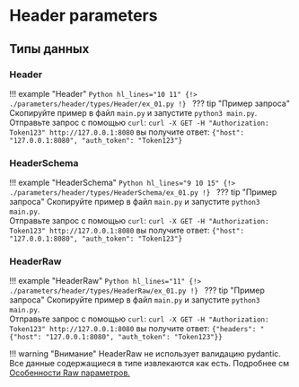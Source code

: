 # Header parameters
## Типы данных
### Header
!!! example "Header"
    ```Python hl_lines="10 11"
    {!> ./parameters/header/types/Header/ex_01.py !}
    ```
    ??? tip "Пример запроса"
        Скопируйте пример в файл `main.py` и запустите `python3 main.py`.<br/>
        Отправьте запрос с помощью `curl`:
        ```
        curl -X GET -H "Authorization: Token123" http://127.0.0.1:8080
        ```
        вы получите ответ:
        ```
        {"host": "127.0.0.1:8080", "auth_token": "Token123"}
        ```

### HeaderSchema
!!! example "HeaderSchema"
    ```Python hl_lines="9 10 15"
    {!> ./parameters/header/types/HeaderSchema/ex_01.py !}
    ```
    ??? tip "Пример запроса"
        Скопируйте пример в файл `main.py` и запустите `python3 main.py`.<br/>
        Отправьте запрос с помощью `curl`:
        ```
        curl -X GET -H "Authorization: Token123" http://127.0.0.1:8080
        ```
        вы получите ответ:
        ```
        {"host": "127.0.0.1:8080", "auth_token": "Token123"}
        ```

### HeaderRaw
!!! example "HeaderRaw"
    ```Python hl_lines="11"
    {!> ./parameters/header/types/HeaderRaw/ex_01.py !}
    ```
    ??? tip "Пример запроса"
        Скопируйте пример в файл `main.py` и запустите `python3 main.py`.<br/>
        Отправьте запрос с помощью `curl`:
        ```
        curl -X GET -H "Authorization: Token123" http://127.0.0.1:8080
        ```
        вы получите ответ:
        ```
        {"headers": "{"host": "127.0.0.1:8080", "auth_token": "Token123"}}
        ```

!!! warning "Внимание"
    HeaderRaw не использует валидацию pydantic. Все данные содержащиеся в типе извлекаются как есть.
    Подробнее см <a href="#raw">Особенности Raw параметров.</a>

